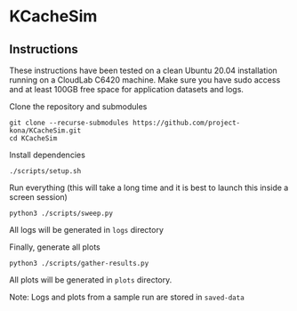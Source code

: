 # KCacheSim

## Instructions
These instructions have been tested on a clean Ubuntu 20.04 installation running on a CloudLab C6420 machine.
Make sure you have sudo access and at least 100GB free space for application datasets and logs.

Clone the repository and submodules
```
git clone --recurse-submodules https://github.com/project-kona/KCacheSim.git
cd KCacheSim
```

Install dependencies
```
./scripts/setup.sh
```

Run everything (this will take a long time and it is best to launch this inside a screen session)
```
python3 ./scripts/sweep.py
```
All logs will be generated in `logs` directory

Finally, generate all plots
```
python3 ./scripts/gather-results.py
```
All plots will be generated in `plots` directory.

Note: Logs and plots from a sample run are stored in `saved-data`

